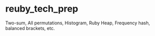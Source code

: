 # reuby_tech_prep
Two-sum, All permutations, Histogram, Ruby Heap, Frequency hash, balanced brackets, etc.
